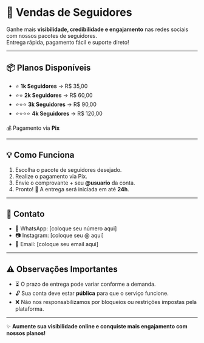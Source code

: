 # 🚀 Vendas de Seguidores

Ganhe mais **visibilidade, credibilidade e engajamento** nas redes sociais com nossos pacotes de seguidores.  
Entrega rápida, pagamento fácil e suporte direto!  

---

## 📦 Planos Disponíveis

- ⭐ **1k Seguidores** → R$ 35,00  
- ⭐⭐ **2k Seguidores** → R$ 60,00  
- ⭐⭐⭐ **3k Seguidores** → R$ 90,00  
- ⭐⭐⭐⭐ **4k Seguidores** → R$ 120,00  

💰 Pagamento via **Pix**  

---

## 💡 Como Funciona

1. Escolha o pacote de seguidores desejado.  
2. Realize o pagamento via Pix.  
3. Envie o comprovante + seu **@usuario** da conta.  
4. Pronto! 🚀 A entrega será iniciada em até **24h**.  

---

## 📲 Contato

- 📱 WhatsApp: [coloque seu número aqui]  
- 📷 Instagram: [coloque seu @ aqui]  
- 📧 Email: [coloque seu email aqui]  

---

## ⚠️ Observações Importantes

- ⏳ O prazo de entrega pode variar conforme a demanda.  
- 🔓 Sua conta deve estar **pública** para que o serviço funcione.  
- ❌ Não nos responsabilizamos por bloqueios ou restrições impostas pela plataforma.  

---

✨ **Aumente sua visibilidade online e conquiste mais engajamento com nossos planos!**
